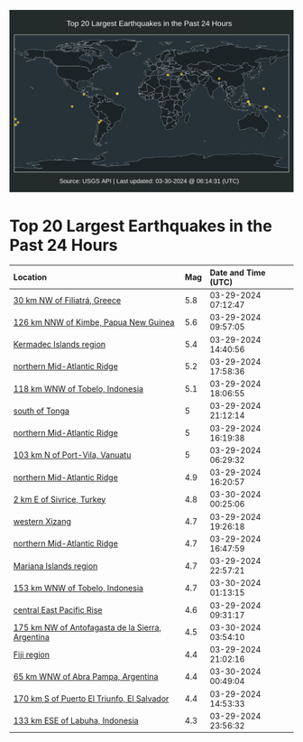 ![Map](./map.png)

# Top 20 Largest Earthquakes in the Past 24 Hours

| Location | Mag | Date and Time (UTC) |
|:---|:---|:---|
| [30 km NW of Filiatrá, Greece](https://earthquake.usgs.gov/earthquakes/eventpage/us7000m8q9) | 5.8 | 03-29-2024 07:12:47 |
| [126 km NNW of Kimbe, Papua New Guinea](https://earthquake.usgs.gov/earthquakes/eventpage/us7000m8qr) | 5.6 | 03-29-2024 09:57:05 |
| [Kermadec Islands region](https://earthquake.usgs.gov/earthquakes/eventpage/us7000m8rg) | 5.4 | 03-29-2024 14:40:56 |
| [northern Mid-Atlantic Ridge](https://earthquake.usgs.gov/earthquakes/eventpage/us7000m8sn) | 5.2 | 03-29-2024 17:58:36 |
| [118 km WNW of Tobelo, Indonesia](https://earthquake.usgs.gov/earthquakes/eventpage/us7000m8sq) | 5.1 | 03-29-2024 18:06:55 |
| [south of Tonga](https://earthquake.usgs.gov/earthquakes/eventpage/us7000m8tz) | 5 | 03-29-2024 21:12:14 |
| [northern Mid-Atlantic Ridge](https://earthquake.usgs.gov/earthquakes/eventpage/us7000m8s7) | 5 | 03-29-2024 16:19:38 |
| [103 km N of Port-Vila, Vanuatu](https://earthquake.usgs.gov/earthquakes/eventpage/us7000m8pz) | 5 | 03-29-2024 06:29:32 |
| [northern Mid-Atlantic Ridge](https://earthquake.usgs.gov/earthquakes/eventpage/us7000m8s9) | 4.9 | 03-29-2024 16:20:57 |
| [2 km E of Sivrice, Turkey](https://earthquake.usgs.gov/earthquakes/eventpage/us7000m8v4) | 4.8 | 03-30-2024 00:25:06 |
| [western Xizang](https://earthquake.usgs.gov/earthquakes/eventpage/us7000m8t0) | 4.7 | 03-29-2024 19:26:18 |
| [northern Mid-Atlantic Ridge](https://earthquake.usgs.gov/earthquakes/eventpage/us7000m8sc) | 4.7 | 03-29-2024 16:47:59 |
| [Mariana Islands region](https://earthquake.usgs.gov/earthquakes/eventpage/us7000m8um) | 4.7 | 03-29-2024 22:57:21 |
| [153 km WNW of Tobelo, Indonesia](https://earthquake.usgs.gov/earthquakes/eventpage/us7000m8vc) | 4.7 | 03-30-2024 01:13:15 |
| [central East Pacific Rise](https://earthquake.usgs.gov/earthquakes/eventpage/us7000m8r2) | 4.6 | 03-29-2024 09:31:17 |
| [175 km NW of Antofagasta de la Sierra, Argentina](https://earthquake.usgs.gov/earthquakes/eventpage/us7000m8vn) | 4.5 | 03-30-2024 03:54:10 |
| [Fiji region](https://earthquake.usgs.gov/earthquakes/eventpage/us7000m8u1) | 4.4 | 03-29-2024 21:02:16 |
| [65 km WNW of Abra Pampa, Argentina](https://earthquake.usgs.gov/earthquakes/eventpage/us7000m8va) | 4.4 | 03-30-2024 00:49:04 |
| [170 km S of Puerto El Triunfo, El Salvador](https://earthquake.usgs.gov/earthquakes/eventpage/us7000m8ri) | 4.4 | 03-29-2024 14:53:33 |
| [133 km ESE of Labuha, Indonesia](https://earthquake.usgs.gov/earthquakes/eventpage/us7000m8v1) | 4.3 | 03-29-2024 23:56:32 |
